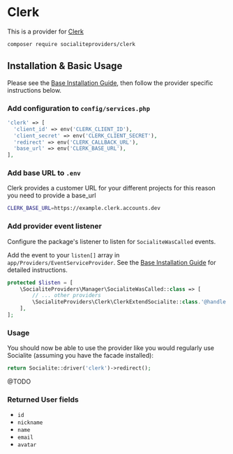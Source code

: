 # Clerk

This is a provider for [Clerk](https://clerk.com/)

```bash
composer require socialiteproviders/clerk
```

## Installation & Basic Usage

Please see the [Base Installation Guide](https://socialiteproviders.com/usage/), then follow the provider specific instructions below.

### Add configuration to `config/services.php`

```php
'clerk' => [
  'client_id' => env('CLERK_CLIENT_ID'),
  'client_secret' => env('CLERK_CLIENT_SECRET'),
  'redirect' => env('CLERK_CALLBACK_URL'),
  'base_url' => env('CLERK_BASE_URL'),
],
```

### Add base URL to `.env`

Clerk provides a customer URL for your different projects for this reason you need to provide a base_url

```bash
CLERK_BASE_URL=https://example.clerk.accounts.dev
```

### Add provider event listener

Configure the package's listener to listen for `SocialiteWasCalled` events.

Add the event to your `listen[]` array in `app/Providers/EventServiceProvider`. See the [Base Installation Guide](https://socialiteproviders.com/usage/) for detailed instructions.

```php
protected $listen = [
    \SocialiteProviders\Manager\SocialiteWasCalled::class => [
        // ... other providers
        \SocialiteProviders\Clerk\ClerkExtendSocialite::class.'@handle',
    ],
];
```

### Usage

You should now be able to use the provider like you would regularly use Socialite (assuming you have the facade installed):

```php
return Socialite::driver('clerk')->redirect();
```

@TODO

### Returned User fields

-   `id`
-   `nickname`
-   `name`
-   `email`
-   `avatar`
